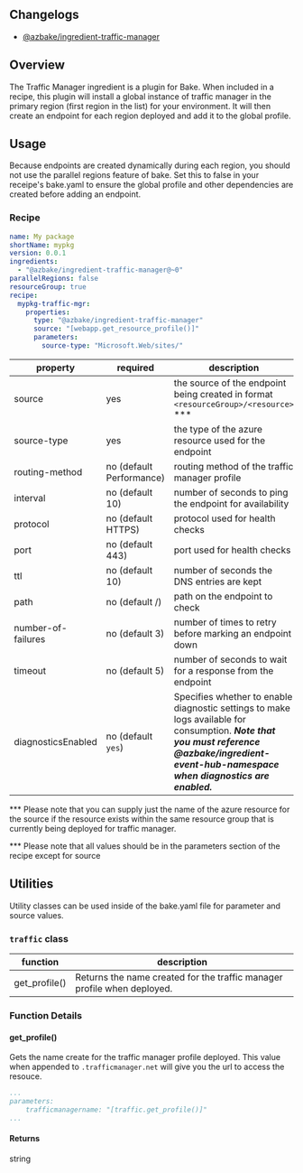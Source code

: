## Changelogs
* [@azbake/ingredient-traffic-manager](./CHANGELOG.md)

## Overview

The Traffic Manager ingredient is a plugin for Bake.  When included in a recipe, this plugin will install a global instance of traffic manager in the primary region (first region in the list) for your environment.  It will then create an endpoint for each region deployed and add it to the global profile.

## Usage

Because endpoints are created dynamically during each region, you should not use the parallel regions feature of bake.  Set this to false in your receipe's bake.yaml to ensure the global profile and other dependencies are created before adding an endpoint.

### Recipe
```yaml
name: My package
shortName: mypkg
version: 0.0.1
ingredients:
  - "@azbake/ingredient-traffic-manager@~0"
parallelRegions: false
resourceGroup: true
recipe:
  mypkg-traffic-mgr:
    properties:
      type: "@azbake/ingredient-traffic-manager"
      source: "[webapp.get_resource_profile()]"
      parameters:
        source-type: "Microsoft.Web/sites/"
```


| property|required|description|
|---------|--------|-----------|
|source|yes|the source of the endpoint being created in format ``<resourceGroup>/<resource>`` ***|
|source-type|yes|the type of the azure resource used for the endpoint|
|routing-method|no (default Performance)|routing method of the traffic manager profile|
|interval|no (default 10)|number of seconds to ping the endpoint for availability|
|protocol|no (default HTTPS)|protocol used for health checks|
|port|no (default 443)|port used for health checks|
|ttl|no (default 10)|number of seconds the DNS entries are kept|
|path|no (default /)|path on the endpoint to check|
|number-of-failures|no (default 3)|number of times to retry before marking an endpoint down|
|timeout|no (default 5)|number of seconds to wait for a response from the endpoint|
| diagnosticsEnabled | no (default `yes`) |  Specifies whether to enable diagnostic settings to make logs available for consumption.  **_Note that you must reference @azbake/ingredient-event-hub-namespace when diagnostics are enabled._** |

***  Please note that you can supply just the name of the azure resource for the source if the resource exists within the same resource group that is currently being deployed for traffic manager.

*** Please note that all values should be in the parameters section of the recipe except for source

## Utilities

Utility classes can be used inside of the bake.yaml file for parameter and source values.

### ``traffic`` class

|function|description|
|--------|-----------|
|get_profile()| Returns the name created for the traffic manager profile when deployed.|

### Function Details

#### get_profile()
Gets the name create for the traffic manager profile deployed.  This value when appended to ``.trafficmanager.net`` will give you the url to access the resouce.

```yaml
...
parameters:
    trafficmanagername: "[traffic.get_profile()]"
...
```

#### Returns
string


